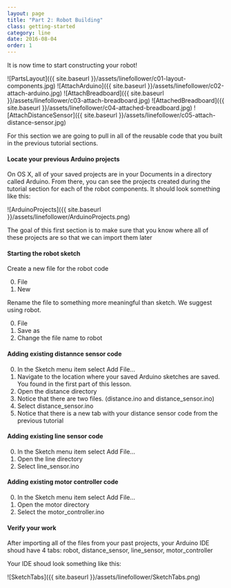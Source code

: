 ```yaml
---
layout: page
title: "Part 2: Robot Building"
class: getting-started
category: line
date: 2016-08-04
order: 1
---
```


It is now time to start constructing your robot!


![PartsLayout]({{ site.baseurl }}/assets/linefollower/c01-layout-components.jpg)
![AttachArduino]({{ site.baseurl }}/assets/linefollower/c02-attach-arduino.jpg)
![AttachBreadboard]({{ site.baseurl }}/assets/linefollower/c03-attach-breadboard.jpg)
![AttachedBreadboard]({{ site.baseurl }}/assets/linefollower/c04-attached-breadboard.jpg)
![AttachDistanceSensor]({{ site.baseurl }}/assets/linefollower/c05-attach-distance-sensor.jpg)

For this section we are going to pull in all of the reusable code that
you built in the previous tutorial sections.

#### Locate your previous Arduino projects
On OS X, all of your saved projects are in your Documents in a directory
called Arduino. From there, you can see the projects created during the
tutorial section for each of the robot components. It should look
something like this:

![ArduinoProjects]({{ site.baseurl }}/assets/linefollower/ArduinoProjects.png)

The goal of this first section is to make sure that you know where all
of these projects are so that we can import them later

#### Starting the robot sketch
Create a new file for the robot code

0. File
0. New

Rename the file to something more meaningful than sketch. We suggest using robot.

0. File
0. Save as
0. Change the file name to robot

#### Adding existing distannce sensor code
0. In the Sketch menu item select Add File...
0. Navigate to the location where your saved Arduino sketches are saved. You found in the first part of this lesson.
0. Open the distance directory
0. Notice that there are two files. (distance.ino and distance_sensor.ino)
0. Select distance_sensor.ino
0. Notice that there is a new tab with your distance sensor code from
the previous tutorial

#### Adding existing line sensor code
0. In the Sketch menu item select Add File...
0. Open the line directory
0. Select line_sensor.ino

#### Adding existing motor controller code
0. In the Sketch menu item select Add File...
0. Open the motor directory
0. Select the motor_controller.ino

#### Verify your work
After importing all of the files from your past projects, your Arduino
IDE shoud have 4 tabs: robot, distance_sensor, line_sensor,
motor_controller

Your IDE shoud look something like this:

![SketchTabs]({{ site.baseurl }}/assets/linefollower/SketchTabs.png)



